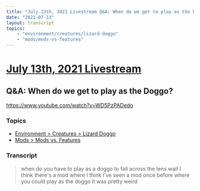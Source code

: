 ```yaml
---
title: "July 13th, 2021 Livestream Q&A: When do we get to play as the Doggo?"
date: "2021-07-13"
layout: transcript
topics:
    - "environment/creatures/lizard-doggo"
    - "mods/mods-vs-features"
---
```

# [July 13th, 2021 Livestream](../2021-07-13.md)
## Q&A: When do we get to play as the Doggo?
https://www.youtube.com/watch?v=WD5PzPADedo

### Topics
* [Environment > Creatures > Lizard Doggo](../topics/environment/creatures/lizard-doggo.md)
* [Mods > Mods vs. Features](../topics/mods/mods-vs-features.md)

### Transcript

> when do you have to play as a doggo to fall across the lens wait I think there's a mod where I think I've seen a mod once before where you could play as the doggo it was pretty weird
